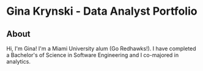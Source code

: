 # Gina Krynski - Data Analyst Portfolio
## About
Hi, I'm Gina! I'm a Miami University alum (Go Redhawks!). I have completed a Bachelor's of Science in Software Engineering and I co-majored in analytics.
